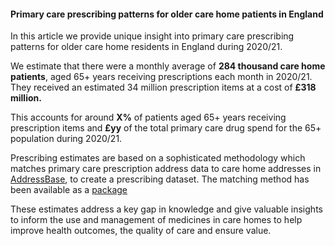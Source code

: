 #### Primary care prescribing patterns for older care home patients in England ####

In this article we provide unique insight into primary care prescribing patterns for older care home residents in England during 2020/21.

We estimate that there were a monthly average of **284 thousand care home patients**, aged 65+ years receiving prescriptions each month in 2020/21. They received an estimated 34 million prescription items at a cost of **£318 million.** 

This accounts for around **X%** of patients aged 65+ years receiving prescription items and **£yy** of the total primary care drug spend for the 65+ population during 2020/21. 

Prescribing estimates are based on a sophisticated methodology which matches primary care prescription address data to care home addresses in <a href="https://www.ordnancesurvey.co.uk/business-government/products/addressbase" target="_blank">AddressBase</a>, to create a prescribing dataset. The matching method has been available as a <a href="https://github.com/nhsbsa-data-analytics/addressMatchR" target="_blank">package</a>

These estimates address a key gap in knowledge and give valuable insights to inform the use and management of medicines in care homes to help improve health outcomes, the quality of care and ensure value.  